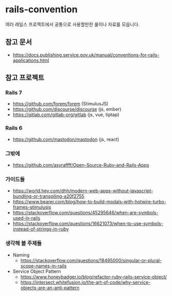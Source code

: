 # rails-convention

여러 레일스 프로젝트에서 공통으로 사용할만한 룰이나 자료를 모읍니다.

## 참고 문서

* https://docs.publishing.service.gov.uk/manual/conventions-for-rails-applications.html

## 참고 프로젝트

### Rails 7

* https://github.com/forem/forem (StimulusJS)
* https://github.com/discourse/discourse (js, ember)
* https://gitlab.com/gitlab-org/gitlab (js, vue, tiptap)

### Rails 6

* https://github.com/mastodon/mastodon (js, react)

### 그밖에

* https://github.com/asyraffff/Open-Source-Ruby-and-Rails-Apps

### 가이드들

* https://world.hey.com/dhh/modern-web-apps-without-javascript-bundling-or-transpiling-a20f2755
* https://www.bearer.com/blog/how-to-build-modals-with-hotwire-turbo-frames-stimulusjs
* https://stackoverflow.com/questions/45295646/when-are-symbols-used-in-rails
* https://stackoverflow.com/questions/16621073/when-to-use-symbols-instead-of-strings-in-ruby

### 생각해 볼 주제들

* Naming
    * https://stackoverflow.com/questions/18495000/singular-or-plural-scope-names-in-rails
* Service Object Pattern
    * https://www.honeybadger.io/blog/refactor-ruby-rails-service-object/
    * https://intersect.whitefusion.io/the-art-of-code/why-service-objects-are-an-anti-pattern
